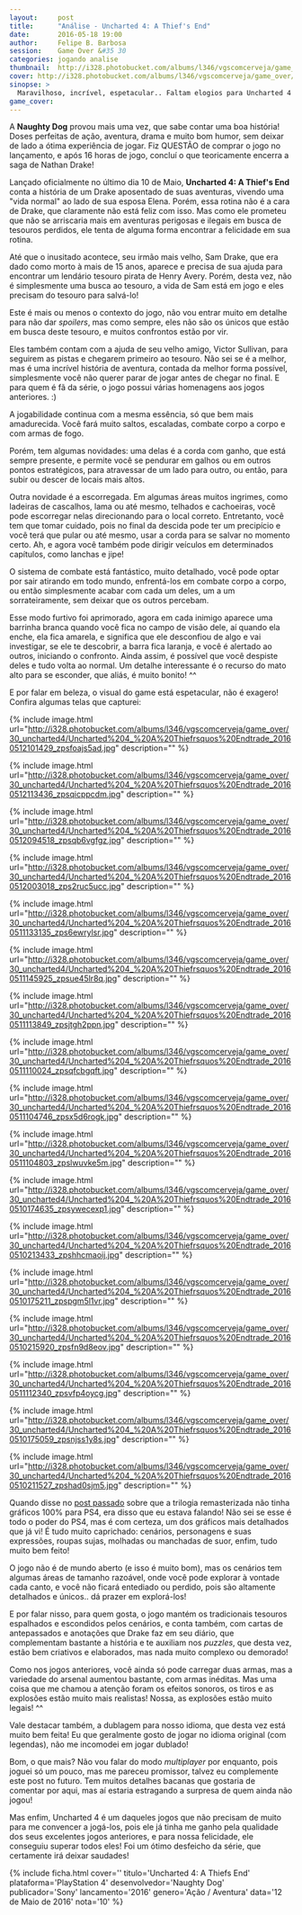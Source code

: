 ```yaml
---
layout:     post
title:      "Análise - Uncharted 4: A Thief's End"
date:       2016-05-18 19:00
author:     Felipe B. Barbosa
session:    Game Over &#35 30
categories: jogando analise
thumbnail:  http://i328.photobucket.com/albums/l346/vgscomcerveja/game_over/30_uncharted4/post_thumbnail_zpsv8qg40yr.jpg
cover: http://i328.photobucket.com/albums/l346/vgscomcerveja/game_over/30_uncharted4/post_header_zpsdtauy0t7.jpg
sinopse: >
  Maravilhoso, incrível, espetacular.. Faltam elogios para Uncharted 4 que atendeu, ou melhor, superou todas as expectativas que tinha sobre o jogo.
game_cover:
---
```

A **Naughty Dog** provou mais uma vez, que sabe contar uma boa história! Doses perfeitas de ação, aventura, drama e muito bom humor, sem deixar de lado a ótima experiência de jogar. Fiz QUESTÃO de comprar o jogo no lançamento, e após 16 horas de jogo, concluí o que teoricamente encerra a saga de Nathan Drake!

Lançado oficialmente no último dia 10 de Maio, **Uncharted 4: A Thief's End** conta a história de um Drake aposentado de suas aventuras, vivendo uma "vida normal" ao lado de sua esposa Elena. Porém, essa rotina não é a cara de Drake, que claramente não está feliz com isso. Mas como ele prometeu que não se arriscaria mais em aventuras perigosas e ilegais em busca de tesouros perdidos, ele tenta de alguma forma encontrar a felicidade em sua rotina.

Até que o inusitado acontece, seu irmão mais velho, Sam Drake, que era dado como morto à mais de 15 anos, aparece e precisa de sua ajuda para encontrar um lendário tesouro pirata de Henry Avery. Porém, desta vez, não é simplesmente uma busca ao tesouro, a vida de Sam está em jogo e eles precisam do tesouro para salvá-lo!

Este é mais ou menos o contexto do jogo, não vou entrar muito em detalhe para não dar *spoilers*, mas como sempre, eles não são os únicos que estão em busca deste tesouro, e muitos confrontos estão por vir.

Eles também contam com a ajuda de seu velho amigo, Victor Sullivan, para seguirem as pistas e chegarem primeiro ao tesouro. Não sei se é a melhor, mas é uma incrível história de aventura, contada da melhor forma possível, simplesmente você não querer parar de jogar antes de chegar no final. E para quem é fã da série, o jogo possui várias homenagens aos jogos anteriores. :)

A jogabilidade continua com a mesma essência, só que bem mais amadurecida. Você fará muito saltos, escaladas, combate corpo a corpo e com armas de fogo.

Porém, tem algumas novidades: uma delas é a corda com ganho, que está sempre presente, e permite você se pendurar em galhos ou em outros pontos estratégicos, para atravessar de um lado para outro, ou então, para subir ou descer de locais mais altos.

Outra novidade é a escorregada. Em algumas áreas muitos ingrimes, como ladeiras de cascalhos, lama ou até mesmo, telhados e cachoeiras, você pode escorregar nelas direcionando para o local correto. Entretanto, você tem que tomar cuidado, pois no final da descida pode ter um precipício e você terá que pular ou até mesmo, usar a corda para se salvar no momento certo. Ah, e agora você também pode dirigir veículos em determinados capítulos, como lanchas e jipe!

O sistema de combate está fantástico, muito detalhado, você pode optar por sair atirando em todo mundo, enfrentá-los em combate corpo a corpo, ou então simplesmente acabar com cada um deles, um a um sorrateiramente, sem deixar que os outros percebam.

Esse modo furtivo foi aprimorado, agora em cada inimigo aparece uma barrinha branca quando você fica no campo de visão dele, aí quando ela enche, ela fica amarela, e significa que ele desconfiou de algo e vai investigar, se ele te descobrir, a barra fica laranja, e você é alertado ao outros, iniciando o confronto. Ainda assim, é possível que você despiste deles e tudo volta ao normal. Um detalhe interessante é o recurso do mato alto para se esconder, que aliás, é muito bonito! ^^

E por falar em beleza, o visual do game está espetacular, não é exagero! Confira algumas telas que capturei:

{% include image.html url="http://i328.photobucket.com/albums/l346/vgscomcerveja/game_over/30_uncharted4/Uncharted%204_%20A%20Thiefrsquos%20Endtrade_20160512101429_zpsfoajs5ad.jpg" description="" %}

{% include image.html url="http://i328.photobucket.com/albums/l346/vgscomcerveja/game_over/30_uncharted4/Uncharted%204_%20A%20Thiefrsquos%20Endtrade_20160512113436_zpsqicppcdm.jpg" description="" %}

{% include image.html url="http://i328.photobucket.com/albums/l346/vgscomcerveja/game_over/30_uncharted4/Uncharted%204_%20A%20Thiefrsquos%20Endtrade_20160512094518_zpsqb6vgfgz.jpg" description="" %}

{% include image.html url="http://i328.photobucket.com/albums/l346/vgscomcerveja/game_over/30_uncharted4/Uncharted%204_%20A%20Thiefrsquos%20Endtrade_20160512003018_zps2ruc5ucc.jpg" description="" %}

{% include image.html url="http://i328.photobucket.com/albums/l346/vgscomcerveja/game_over/30_uncharted4/Uncharted%204_%20A%20Thiefrsquos%20Endtrade_20160511133135_zps6ewrylsr.jpg" description="" %}

{% include image.html url="http://i328.photobucket.com/albums/l346/vgscomcerveja/game_over/30_uncharted4/Uncharted%204_%20A%20Thiefrsquos%20Endtrade_20160511145925_zpsue45lr8q.jpg" description="" %}

{% include image.html url="http://i328.photobucket.com/albums/l346/vgscomcerveja/game_over/30_uncharted4/Uncharted%204_%20A%20Thiefrsquos%20Endtrade_20160511113849_zpsjtgh2ppn.jpg" description="" %}

{% include image.html url="http://i328.photobucket.com/albums/l346/vgscomcerveja/game_over/30_uncharted4/Uncharted%204_%20A%20Thiefrsquos%20Endtrade_20160511110024_zpsqfcbgqft.jpg" description="" %}

{% include image.html url="http://i328.photobucket.com/albums/l346/vgscomcerveja/game_over/30_uncharted4/Uncharted%204_%20A%20Thiefrsquos%20Endtrade_20160511104746_zpsx5d6rogk.jpg" description="" %}

{% include image.html url="http://i328.photobucket.com/albums/l346/vgscomcerveja/game_over/30_uncharted4/Uncharted%204_%20A%20Thiefrsquos%20Endtrade_20160511104803_zpslwuvke5m.jpg" description="" %}

{% include image.html url="http://i328.photobucket.com/albums/l346/vgscomcerveja/game_over/30_uncharted4/Uncharted%204_%20A%20Thiefrsquos%20Endtrade_20160510174635_zpsywecexp1.jpg" description="" %}

{% include image.html url="http://i328.photobucket.com/albums/l346/vgscomcerveja/game_over/30_uncharted4/Uncharted%204_%20A%20Thiefrsquos%20Endtrade_20160510213433_zpshhcmaoij.jpg" description="" %}

{% include image.html url="http://i328.photobucket.com/albums/l346/vgscomcerveja/game_over/30_uncharted4/Uncharted%204_%20A%20Thiefrsquos%20Endtrade_20160510175211_zpspgm5l1vr.jpg" description="" %}

{% include image.html url="http://i328.photobucket.com/albums/l346/vgscomcerveja/game_over/30_uncharted4/Uncharted%204_%20A%20Thiefrsquos%20Endtrade_20160510215920_zpsfn9d8eov.jpg" description="" %}

{% include image.html url="http://i328.photobucket.com/albums/l346/vgscomcerveja/game_over/30_uncharted4/Uncharted%204_%20A%20Thiefrsquos%20Endtrade_20160511112340_zpsvfp4oycg.jpg" description="" %}

{% include image.html url="http://i328.photobucket.com/albums/l346/vgscomcerveja/game_over/30_uncharted4/Uncharted%204_%20A%20Thiefrsquos%20Endtrade_20160510175059_zpsnjss1y8s.jpg" description="" %}

{% include image.html url="http://i328.photobucket.com/albums/l346/vgscomcerveja/game_over/30_uncharted4/Uncharted%204_%20A%20Thiefrsquos%20Endtrade_20160510211527_zpshad0sjm5.jpg" description="" %}

Quando disse no [post passado](/jogando/analise/2016/05/05/analise-uncharted-the-nathan-drake-collection-ps4.html) sobre que a trilogia remasterizada não tinha gráficos 100% para PS4, era disso que eu estava falando! Não sei se esse é todo o poder do PS4, mas é com certeza, um dos gráficos mais detalhados que já vi! É tudo muito caprichado: cenários, personagens e suas expressões, roupas sujas, molhadas ou manchadas de suor, enfim, tudo muito bem feito!

O jogo não é de mundo aberto (e isso é muito bom), mas os cenários tem algumas áreas de tamanho razoável, onde você pode explorar à vontade cada canto, e você não ficará entediado ou perdido, pois são altamente detalhados e únicos.. dá prazer em explorá-los!

E por falar nisso, para quem gosta, o jogo mantém os tradicionais tesouros espalhados e escondidos pelos cenários, e conta também, com cartas de antepassados e anotações que Drake faz em seu diário, que complementam bastante a história e te auxiliam nos *puzzles*, que desta vez, estão bem criativos e elaborados, mas nada muito complexo ou demorado!

Como nos jogos anteriores, você ainda só pode carregar duas armas, mas a variedade do arsenal aumentou bastante, com armas inéditas. Mas uma coisa que me chamou a atenção foram os efeitos sonoros, os tiros e as explosões estão muito mais realistas! Nossa, as explosões estão muito legais! ^^

Vale destacar também, a dublagem para nosso idioma, que desta vez está muito bem feita! Eu que geralmente gosto de jogar no idioma original (com legendas), não me incomodei em jogar dublado!

Bom, o que mais? Não vou falar do modo *multiplayer* por enquanto, pois joguei só um pouco, mas me pareceu promissor, talvez eu complemente este post no futuro. Tem muitos detalhes bacanas que gostaria de comentar por aqui, mas aí estaria estragando a surpresa de quem ainda não jogou!

Mas enfim, Uncharted 4 é um daqueles jogos que não precisam de muito para me convencer a jogá-los, pois ele já tinha me ganho pela qualidade dos seus excelentes jogos anteriores, e para nossa felicidade, ele conseguiu superar todos eles! Foi um ótimo desfeicho da série, que certamente irá deixar saudades!

{% include ficha.html
  cover=''
  titulo='Uncharted 4: A Thiefs End'
  plataforma='PlayStation 4'
  desenvolvedor='Naughty Dog'
  publicador='Sony'
  lancamento='2016'
  genero='Ação / Aventura'
  data='12 de Maio de 2016'
  nota='10' %}
